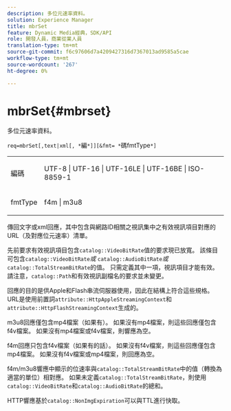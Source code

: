 ```yaml
---
description: 多位元速率資料。
solution: Experience Manager
title: mbrSet
feature: Dynamic Media經典，SDK/API
role: 開發人員，商業從業人員
translation-type: tm+mt
source-git-commit: f6c97606d7a4209427316d7367013ad9585a5cae
workflow-type: tm+mt
source-wordcount: '267'
ht-degree: 0%

---
```



# mbrSet{#mbrset}

多位元速率資料。

`req=mbrSet[,text|xml[, *`編`*]][&fmt= *`碼fmtType`*]`

<table id="simpletable_D2B8704E09B34337870A257CD7CB5C56"> 
 <tr class="strow"> 
  <td class="stentry"> <p><span class="codeph"><span class="varname"> 編碼</span></span> </p> </td> 
  <td class="stentry"> <p><span class="codeph"> UTF-8 | UTF-16 | UTF-16LE | UTF-16BE | ISO-8859-1</span> </p></td> 
 </tr> 
 <tr class="strow"> 
  <td class="stentry"> <p><span class="codeph"><span class="varname"> fmtType</span></span> </p></td> 
  <td class="stentry"> <p><span class="codeph"> f4m | m3u8</span> </p></td> 
 </tr> 
</table>

傳回文字或xml回應，其中包含與網路ID相關之視訊集中之有效視訊項目對應的URL（及對應位元速率）清單。

先前要求有效視訊項目包含`catalog::VideoBitRate`值的要求現已放寬。 該條目可包含&#x200B;`catalog::VideoBitRate`*或* `catalog::AudioBitRate`*或* `catalog::TotalStreamBitRate`的值。 只需定義其中一項，視訊項目才能有效。 請注意，`catalog::Path`和有效視訊副檔名的要求並未變更。

回應的目的是供Apple和Flash串流伺服器使用，因此在結構上符合這些規格。 URL是使用前置詞`attribute::HttpAppleStreamingContext`和`attribute::HttpFlashStreamingContext`生成的。

m3u8回應僅包含mp4檔案（如果有）。 如果沒有mp4檔案，則這些回應僅包含f4v檔案。 如果沒有mp4檔案或f4v檔案，則響應為空。

f4m回應只包含f4v檔案（如果有的話）。 如果沒有f4v檔案，則這些回應僅包含mp4檔案。 如果沒有f4v檔案或mp4檔案，則回應為空。

f4m/m3u8響應中顯示的位速率與`catalog::TotalStreamBitRate`中的值（轉換為適當的單位）相對應。 如果未定義`catalog::TotalStreamBitRate`，則使用`catalog::VideoBitRate`和`catalog::AudioBitRate`的總和。

HTTP響應基於`catalog::NonImgExpiration`可以與TTL進行快取。
